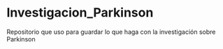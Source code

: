 # Investigacion_Parkinson
Repositorio que uso para guardar lo que haga con la investigación sobre Parkinson
